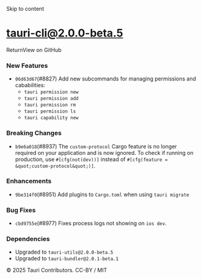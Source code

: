 Skip to content
# tauri-cli@2.0.0-beta.5
ReturnView on GitHub
### New Features
  * `06d63d67`(#8827) Add new subcommands for managing permissions and cababilities:
    * `tauri permission new`
    * `tauri permission add`
    * `tauri permission rm`
    * `tauri permission ls`
    * `tauri capability new`


### Breaking Changes
  * `b9e6a018`(#8937) The `custom-protocol` Cargo feature is no longer required on your application and is now ignored. To check if running on production, use `#[cfg(not(dev))]` instead of `#[cfg(feature = &quot;custom-protocol&quot;)]`.


### Enhancements
  * `9be314f0`(#8951) Add plugins to `Cargo.toml` when using `tauri migrate`


### Bug Fixes
  * `cbd9755e`(#8977) Fixes process logs not showing on `ios dev`.


### Dependencies
  * Upgraded to `tauri-utils@2.0.0-beta.5`
  * Upgraded to `tauri-bundler@2.0.1-beta.1`


© 2025 Tauri Contributors. CC-BY / MIT
